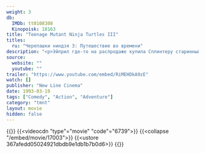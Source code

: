 ```yaml
---
weight: 3
db:
  IMDb: tt0108308
  Kinopoisk: 18163
title: "Teenage Mutant Ninja Turtles III"
titles: 
  ru: "Черепашки ниндзя 3: Путешествие во времени"
description: "<p>Эйприл где-то на распродаже купила Сплинтеру старинный японский скипетр, и ещё всяких других подарков для своих друзей черепашек. Как выяснилось, этот скипетр - не просто обычный антиквариат, а прообраз машины времени. Но он работает только в том случае, когда вес путешественников во времени одинаков с обеих сторон.</p><p>Так случилось, что скипетр перенес Эйприл в феодальную Японию, в 1603-й год. Следом за ней отправились и черепашки, но вот беда, вместо того, чтобы попасть в храм, где по идее должен был находится скипетр, они оказываются посреди поля сражения. Во всей этой неразберихе теряется Микеланджело со скипетром. И теперь черепашкам нужно не только спасти Эйприл, но и вернуть скипетр. В нашем времени в этот момент тоже совсем не скучно.</p>"
source: 
  website: ""
  youtube: ""
trailer: "https://www.youtube.com/embed/RiMEHDkA9zE"
watch: []
publisher: "New Line Cinema"
date: 1993-03-19
tags: ["Comedy", "Action", "Adventure"]
category: "tmnt"
layout: movie
hidden: false
---
```

{{<players>}}
  {{<videocdn "type"="movie" "code"="6739">}}
  {{<collapse "/embed/movie/17003">}}
  {{<ustore 367afedd05024921dbdb9e1db1b7b0d6>}}
{{</players>}}
